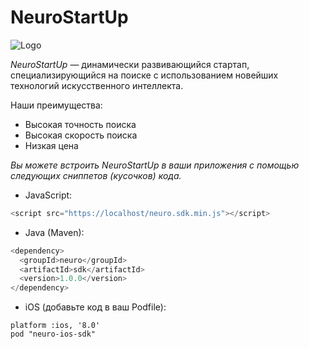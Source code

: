 # NeuroStartUp

![Logo](https://i.postimg.cc/Dfg46Tpf/Capture.png)

*NeuroStartUp* — динамически развивающийся стартап, специализирующийся на поиске с использованием новейших технологий искусственного интеллекта.

Наши преимущества:
* Высокая точность поиска
* Высокая скорость поиска
* Низкая цена

 *Вы можете встроить NeuroStartUp в ваши приложения с помощью следующих сниппетов (кусочков) кода.*

* JavaScript:

```JavaScript
<script src="https://localhost/neuro.sdk.min.js"></script>
```
* Java (Maven):
```java
<dependency>
  <groupId>neuro</groupId>
  <artifactId>sdk</artifactId>
  <version>1.0.0</version>
</dependency>
```
* iOS (добавьте код в ваш Podfile):
```iOS
platform :ios, '8.0'
pod "neuro-ios-sdk"
```